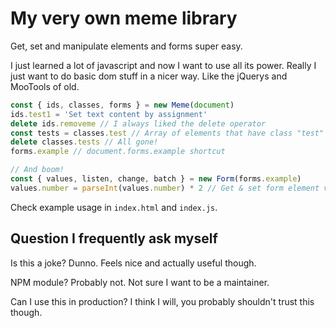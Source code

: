 # My very own meme library

Get, set and manipulate elements and forms super easy.

I just learned a lot of javascript and now I want to use all its power. Really I just want to do basic dom stuff in a nicer way. Like the jQuerys and MooTools of old.

```js
const { ids, classes, forms } = new Meme(document)
ids.test1 = 'Set text content by assignment'
delete ids.removeme // I always liked the delete operator
const tests = classes.test // Array of elements that have class "test"
delete classes.tests // All gone!
forms.example // document.forms.example shortcut

// And boom!
const { values, listen, change, batch } = new Form(forms.example)
values.number = parseInt(values.number) * 2 // Get & set form element values
```

Check example usage in `index.html` and `index.js`.

## Question I frequently ask myself

Is this a joke? Dunno. Feels nice and actually useful though.

NPM module? Probably not. Not sure I want to be a maintainer.

Can I use this in production? I think I will, you probably shouldn't trust this though.